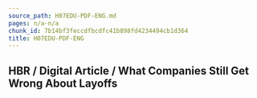 ```yaml
---
source_path: H07EDU-PDF-ENG.md
pages: n/a-n/a
chunk_id: 7b14bf3feccdfbcdfc41b898fd4234494cb1d364
title: H07EDU-PDF-ENG
---
```

## HBR / Digital Article / What Companies Still Get Wrong About Layoffs
